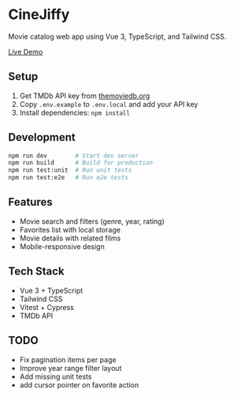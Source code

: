 # CineJiffy

Movie catalog web app using Vue 3, TypeScript, and Tailwind CSS.

[Live Demo](https://cinejiffy.vercel.app/)

## Setup

1. Get TMDb API key from [themoviedb.org](https://www.themoviedb.org/settings/api)
2. Copy `.env.example` to `.env.local` and add your API key
3. Install dependencies: `npm install`

## Development

```sh
npm run dev        # Start dev server
npm run build      # Build for production
npm run test:unit  # Run unit tests
npm run test:e2e   # Run e2e tests
```

## Features

- Movie search and filters (genre, year, rating)
- Favorites list with local storage
- Movie details with related films
- Mobile-responsive design

## Tech Stack

- Vue 3 + TypeScript
- Tailwind CSS
- Vitest + Cypress
- TMDb API

## TODO

- Fix pagination items per page
- Improve year range filter layout
- Add missing unit tests
- add cursor pointer on favorite action